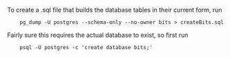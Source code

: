 To create a .sql file that builds the database tables in their current form, run
```
    pg_dump -U postgres --schema-only --no-owner bits > createBits.sql
```
Fairly sure this requires the actual database to exist, so first run 
```
    psql -U postgres -c 'create database bits;'
```